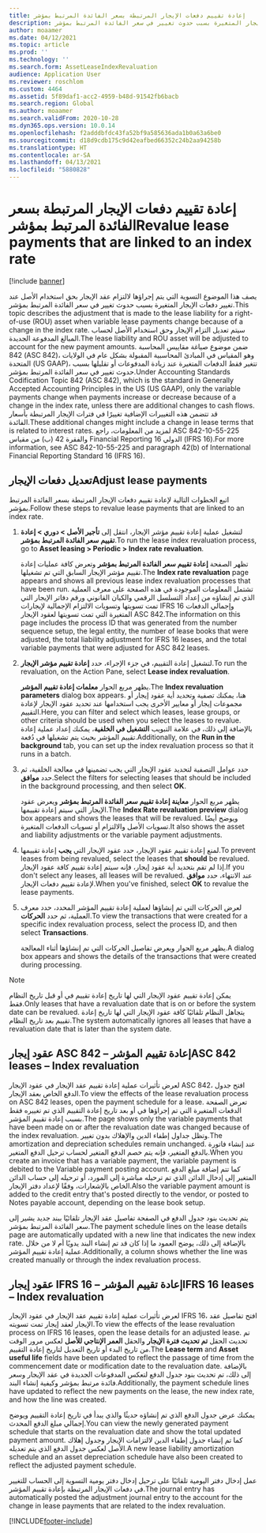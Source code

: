 ```yaml
---
title: إعادة تقييم دفعات الإيجار المرتبطة بسعر الفائدة المرتبط بمؤشر
description: يصف هذا الموضوع التسوية التي يتم إجراؤها لالتزام عقد الإيجار بحق استخدام الأصل عند تغيير دفعات الإيجار المتغيرة بسبب حدوث تغيير في سعر الفائدة المرتبط بمؤشر.
author: moaamer
ms.date: 04/12/2021
ms.topic: article
ms.prod: ''
ms.technology: ''
ms.search.form: AssetLeaseIndexRevaluation
audience: Application User
ms.reviewer: roschlom
ms.custom: 4464
ms.assetid: 5f89daf1-acc2-4959-b48d-91542fb6bacb
ms.search.region: Global
ms.author: moaamer
ms.search.validFrom: 2020-10-28
ms.dyn365.ops.version: 10.0.14
ms.openlocfilehash: f2adddbfdc43fa52bf9a585636ada1b0a63a6be0
ms.sourcegitcommit: d18d9cdb175c9d42eafbed66352c24b2aa94258b
ms.translationtype: HT
ms.contentlocale: ar-SA
ms.lasthandoff: 04/13/2021
ms.locfileid: "5880828"
---
```

# <a name="revalue-lease-payments-that-are-linked-to-an-index-rate"></a><span data-ttu-id="9b98c-103">إعادة تقييم دفعات الإيجار المرتبطة بسعر الفائدة المرتبط بمؤشر</span><span class="sxs-lookup"><span data-stu-id="9b98c-103">Revalue lease payments that are linked to an index rate</span></span>

[!include [banner](../includes/banner.md)]

<span data-ttu-id="9b98c-104">يصف هذا الموضوع التسوية التي يتم إجراؤها لالتزام عقد الإيجار بحق استخدام الأصل عند تغيير دفعات الإيجار المتغيرة بسبب حدوث تغيير في سعر الفائدة المرتبط بمؤشر.</span><span class="sxs-lookup"><span data-stu-id="9b98c-104">This topic describes the adjustment that is made to the lease liability for a right-of-use (ROU) asset when variable lease payments change because of a change in the index rate.</span></span> <span data-ttu-id="9b98c-105">سيتم تعديل التزام الإيجار وحق استخدام الأصل لحساب المبالغ المدفوعة الجديدة.</span><span class="sxs-lookup"><span data-stu-id="9b98c-105">The lease liability and ROU asset will be adjusted to account for the new payment amounts.</span></span> <span data-ttu-id="9b98c-106">ضمن موضوع صياغة مقاييس المحاسبة 842 (ASC 842)، وهو المقياس في المبادئ المحاسبية المقبولة بشكل عام في الولايات المتحدة (US GAAP)، تتغير فقط الدفعات المتغيرة عند زيادة المدفوعات أو تقليلها بسبب حدوث تغيير في سعر الفائدة المرتبط بمؤشر.</span><span class="sxs-lookup"><span data-stu-id="9b98c-106">Under Accounting Standards Codification Topic 842 (ASC 842), which is the standard in Generally Accepted Accounting Principles in the US (US GAAP), only the variable payments change when payments increase or decrease because of a change in the index rate, unless there are additional changes to cash flows.</span></span> <span data-ttu-id="9b98c-107">قد تتضمن هذه التغييرات الإضافية تغييرًا في فترات الإيجار المرتبطة بأسعار الفائدة.</span><span class="sxs-lookup"><span data-stu-id="9b98c-107">These additional changes might include a change in lease terms that is related to interest rates.</span></span> <span data-ttu-id="9b98c-108">لمزيد من المعلومات، راجع ASC 842-10-55-225 والفقرة 42 (ب) من مقياس Financial Reporting الدولي 16 (IFRS 16).</span><span class="sxs-lookup"><span data-stu-id="9b98c-108">For more information, see ASC 842-10-55-225 and paragraph 42(b) of International Financial Reporting Standard 16 (IFRS 16).</span></span>

## <a name="adjust-lease-payments"></a><span data-ttu-id="9b98c-109">تعديل دفعات الإيجار</span><span class="sxs-lookup"><span data-stu-id="9b98c-109">Adjust lease payments</span></span>

<span data-ttu-id="9b98c-110">اتبع الخطوات التالية لإعادة تقييم دفعات الإيجار المرتبطة بسعر الفائدة المرتبط بمؤشر.</span><span class="sxs-lookup"><span data-stu-id="9b98c-110">Follow these steps to revalue lease payments that are linked to an index rate.</span></span>

1. <span data-ttu-id="9b98c-111">لتشغيل عملية إعادة تقييم مؤشر الإيجار، انتقل إلى **تأجير الأصل \> دوري \> إعادة تقييم سعر الفائدة المرتبط بمؤشر**.</span><span class="sxs-lookup"><span data-stu-id="9b98c-111">To run the lease index revaluation process, go to **Asset leasing \> Periodic \> Index rate revaluation**.</span></span>

    <span data-ttu-id="9b98c-112">تظهر الصفحة **إعادة تقييم سعر الفائدة المرتبط بمؤشر** وتعرض كافة عمليات إعادة تقييم مؤشر الإيجار السابق التي تم تشغيلها.</span><span class="sxs-lookup"><span data-stu-id="9b98c-112">The **Index rate revaluation** page appears and shows all previous lease index revaluation processes that have been run.</span></span> <span data-ttu-id="9b98c-113">تشتمل المعلومات الموجودة في هذه الصفحة على معرف العملية الذي تم إنشاؤه من إعداد التسلسل الرقمي والكيان القانوني ورقم دفاتر الإيجار التي تمت تسويتها وتسويات الالتزام الإجمالية لإيجارات IFRS 16 وإجمالي الدفعات المتغيرة التي تمت تسويتها لعقود الإيجار ASC 842.</span><span class="sxs-lookup"><span data-stu-id="9b98c-113">The information on this page includes the process ID that was generated from the number sequence setup, the legal entity, the number of lease books that were adjusted, the total liability adjustment for IFRS 16 leases, and the total variable payments that were adjusted for ASC 842 leases.</span></span>

2. <span data-ttu-id="9b98c-114">لتشغيل إعادة التقييم، في جزء الإجراء، حدد **إعادة تقييم مؤشر الإيجار**.</span><span class="sxs-lookup"><span data-stu-id="9b98c-114">To run the revaluation, on the Action Pane, select **Lease index revaluation**.</span></span>

    <span data-ttu-id="9b98c-115">يظهر مربع الحوار **معلمات إعادة تقييم المؤشر**.</span><span class="sxs-lookup"><span data-stu-id="9b98c-115">The **Index revaluation parameters** dialog box appears.</span></span> <span data-ttu-id="9b98c-116">هنا، يمكنك تصفية وتحديد أية عقود إيجار أو مجموعات إيجار أو معايير الأخرى يجب استخدامها عند تحديد عقود الإيجار لإعادة التقييم.</span><span class="sxs-lookup"><span data-stu-id="9b98c-116">Here, you can filter and select which leases, lease groups, or other criteria should be used when you select the leases to revalue.</span></span> <span data-ttu-id="9b98c-117">بالإضافة إلى ذلك، في علامة التبويب **التشغيل في الخلفية**، يمكنك إعداد عملية إعادة تقييم المؤشر بحيث يتم تشغيلها في دُفعة.</span><span class="sxs-lookup"><span data-stu-id="9b98c-117">Additionally, on the **Run in the background** tab, you can set up the index revaluation process so that it runs in a batch.</span></span>

4. <span data-ttu-id="9b98c-118">حدد عوامل التصفية لتحديد عقود الإيجار التي يجب تضمينها في معالجة الخلفية، ثم حدد **موافق**.</span><span class="sxs-lookup"><span data-stu-id="9b98c-118">Select the filters for selecting leases that should be included in the background processing, and then select **OK**.</span></span>

    <span data-ttu-id="9b98c-119">يظهر مربع الحوار **معاينة إعادة تقييم سعر الفائدة المرتبط بمؤشر** ويعرض عقود الإيجار التي سيتم إعادة تقييمها.</span><span class="sxs-lookup"><span data-stu-id="9b98c-119">The **Index Rate revaluation preview** dialog box appears and shows the leases that will be revalued.</span></span> <span data-ttu-id="9b98c-120">ويوضح أيضًا تسويات الأصل والالتزام أو تسويات الدفعات المتغيرة.</span><span class="sxs-lookup"><span data-stu-id="9b98c-120">It also shows the asset and liability adjustments or the variable payment adjustments.</span></span>
    
5. <span data-ttu-id="9b98c-121">لمنع إعادة تقييم عقود الإيجار، حدد عقود الإيجار التي **يجب** إعادة تقييمها.</span><span class="sxs-lookup"><span data-stu-id="9b98c-121">To prevent leases from being revalued, select the leases that **should** be revalued.</span></span> <span data-ttu-id="9b98c-122">إذا لم تقم بتحديد أية عقود إيجار، فإنه سيتم إعادة تقييم كافة عقود الإيجار.</span><span class="sxs-lookup"><span data-stu-id="9b98c-122">If you don't select any leases, all leases will be revalued.</span></span> <span data-ttu-id="9b98c-123">عند الانتهاء، حدد **موافق** لإعادة تقييم دفعات الإيجار.</span><span class="sxs-lookup"><span data-stu-id="9b98c-123">When you've finished, select **OK** to revalue the lease payments.</span></span>
6. <span data-ttu-id="9b98c-124">لعرض الحركات التي تم إنشاؤها لعملية إعادة تقييم المؤشر المحدد، حدد معرف العملية، ثم حدد **الحركات**.</span><span class="sxs-lookup"><span data-stu-id="9b98c-124">To view the transactions that were created for a specific index revaluation process, select the process ID, and then select **Transactions**.</span></span>

    <span data-ttu-id="9b98c-125">يظهر مربع الحوار ويعرض تفاصيل الحركات التي تم إنشاؤها أثناء المعالجة.</span><span class="sxs-lookup"><span data-stu-id="9b98c-125">A dialog box appears and shows the details of the transactions that were created during processing.</span></span>

> [!NOTE]
> <span data-ttu-id="9b98c-126">يمكن إعادة تقييم عقود الإيجار التي لها تاريخ إعادة تقييم في أو قبل تاريخ النظام فقط.</span><span class="sxs-lookup"><span data-stu-id="9b98c-126">Only leases that have a revaluation date that is on or before the system date can be revalued.</span></span> <span data-ttu-id="9b98c-127">يتجاهل النظام تلقائيًا كافة عقود الإيجار التي لها تاريخ إعادة تقييم بعد تاريخ النظام.</span><span class="sxs-lookup"><span data-stu-id="9b98c-127">The system automatically ignores all leases that have a revaluation date that is later than the system date.</span></span>

## <a name="asc-842-leases--index-revaluation"></a><span data-ttu-id="9b98c-128">عقود إيجار ASC 842 – إعادة تقييم المؤشر</span><span class="sxs-lookup"><span data-stu-id="9b98c-128">ASC 842 leases – Index revaluation</span></span>

<span data-ttu-id="9b98c-129">لعرض تأثيرات عملية إعادة تقييم عقد الإيجار في عقود الإيجار ASC 842، افتح جدول الدفع الخاص بعقد الإيجار.</span><span class="sxs-lookup"><span data-stu-id="9b98c-129">To view the effects of the lease revaluation process on ASC 842 leases, open the payment schedule for a lease.</span></span> <span data-ttu-id="9b98c-130">تعرض الصفحة الدفعات المتغيرة التي تم إجراؤها في أو بعد تاريخ إعادة التقييم الذي تم تغييره فقط بسبب إعادة تقييم المؤشر.</span><span class="sxs-lookup"><span data-stu-id="9b98c-130">The page shows only the variable payments that have been made on or after the revaluation date was changed because of the index revaluation.</span></span> <span data-ttu-id="9b98c-131">وتظل جداول إطفاء الدين والإهلاك بدون تغيير.</span><span class="sxs-lookup"><span data-stu-id="9b98c-131">The amortization and depreciation schedules remain unchanged.</span></span> <span data-ttu-id="9b98c-132">عند إنشاء فاتورة بالدفع المتغير، فإنه يتم خصم الدفع المتغير لحساب ترحيل الدفع المتغير.</span><span class="sxs-lookup"><span data-stu-id="9b98c-132">When you create an invoice that has a variable payment, the variable payment is debited to the Variable payment posting account.</span></span> <span data-ttu-id="9b98c-133">كما تتم إضافة مبلغ الدفع المتغير إلى إدخال الدائن الذي تم ترحيله مباشرة إلى المورد، أو ترحيله إلى حساب الدائن الخاص بالإشعارات، وفقًا لإعداد دفتر الإيجار.</span><span class="sxs-lookup"><span data-stu-id="9b98c-133">Also the variable payment amount is added to the credit entry that's posted directly to the vendor, or posted to Notes payable account, depending on the lease book setup.</span></span>

<span data-ttu-id="9b98c-134">يتم تحديث بنود جدول الدفع في الصفحة تفاصيل عقد الإيجار تلقائيًا ببند جديد يشير إلى سعر الفائدة المرتبط بمؤشر.</span><span class="sxs-lookup"><span data-stu-id="9b98c-134">The payment schedule lines on the lease details page are automatically updated with a new line that indicates the new index rate.</span></span> <span data-ttu-id="9b98c-135">بالإضافة إلى ذلك، يوضح العمود ما إذا كان قد تم إنشاء البند يدويًا أم لا من خلال عملية إعادة تقييم المؤشر.</span><span class="sxs-lookup"><span data-stu-id="9b98c-135">Additionally, a column shows whether the line was created manually or through the index revaluation process.</span></span>

## <a name="ifrs-16-leases--index-revaluation"></a><span data-ttu-id="9b98c-136">عقود إيجار IFRS 16 – إعادة تقييم المؤشر</span><span class="sxs-lookup"><span data-stu-id="9b98c-136">IFRS 16 leases – Index revaluation</span></span>

<span data-ttu-id="9b98c-137">لعرض تأثيرات عملية إعادة تقييم عقد الإيجار في عقود الإيجار IFRS 16، افتح تفاصيل عقد الإيجار لعقد إيجار تمت تسويته.</span><span class="sxs-lookup"><span data-stu-id="9b98c-137">To view the effects of the lease revaluation process on IFRS 16 leases, open the lease details for an adjusted lease.</span></span> <span data-ttu-id="9b98c-138">تم تحديث الحقل **تم تحديث فترة الإيجار** والحقل **العمر الإنتاجي للأصل** لعكس مرور الوقت من تاريخ البدء أو تاريخ التعديل لتاريخ إعادة التقييم.</span><span class="sxs-lookup"><span data-stu-id="9b98c-138">The **Lease term** and **Asset useful life** fields have been updated to reflect the passage of time from the commencement date or modification date to the revaluation date.</span></span> <span data-ttu-id="9b98c-139">بالإضافة إلى ذلك، تم تحديث بنود جدول الدفع لتعكس المدفوعات الجديدة في عقد الإيجار وسعر فائدة مرتبط بمؤشر وكيفية إنشاء البند.</span><span class="sxs-lookup"><span data-stu-id="9b98c-139">Additionally, the payment schedule lines have updated to reflect the new payments on the lease, the new index rate, and how the line was created.</span></span>

<span data-ttu-id="9b98c-140">يمكنك عرض جدول الدفع الذي تم إنشاؤه حديثًا والذي يبدأ في تاريخ إعادة التقييم ويوضح إجمالي مبلغ الدفع المحدث.</span><span class="sxs-lookup"><span data-stu-id="9b98c-140">You can view the newly generated payment schedule that starts on the revaluation date and show the total updated payment amount.</span></span> <span data-ttu-id="9b98c-141">كما تم إنشاء جدول إطفاء الدين لالتزامات الإيجار وجدول إهلاك الأصل لعكس جدول الدفع الذي يتم تعديله.</span><span class="sxs-lookup"><span data-stu-id="9b98c-141">A new lease liability amortization schedule and an asset depreciation schedule have also been created to reflect the adjusted payment schedule.</span></span>

<span data-ttu-id="9b98c-142">عمل إدخال دفتر اليومية تلقائيًا على ترحيل إدخال دفتر يومية التسوية إلى الحساب للتغيير في دفعات الإيجار المرتبطة بإعادة تقييم المؤشر.</span><span class="sxs-lookup"><span data-stu-id="9b98c-142">The journal entry has automatically posted the adjustment journal entry to the account for the change in lease payments that are related to the index revaluation.</span></span>


[!INCLUDE[footer-include](../../includes/footer-banner.md)]
